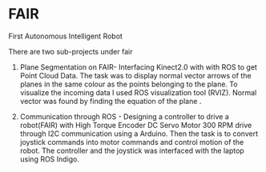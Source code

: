 # FAIR
First Autonomous Intelligent Robot

There are two sub-projects under fair
1. Plane Segmentation on FAIR-  Interfacing Kinect2.0 with with ROS to get Point Cloud Data. 
The task was to display normal vector arrows of the planes in the same colour as the points belonging to the plane. 
To visualize the incoming data I used ROS visualization tool (RVIZ).
Normal vector was found by finding the equation of the plane . 


2. Communication through ROS - Designing a controller to drive a robot(FAIR) with High Torque Encoder DC Servo Motor 300 RPM drive through I2C communication using a Arduino. Then the task is to convert joystick commands into motor commands and control motion of the robot. The controller and the joystick was interfaced with the laptop using ROS Indigo.

